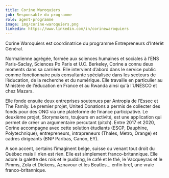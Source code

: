 ```yaml
---
title: Corine Waroquiers
job: Responsable du programme
role: agent-programme
image: img/corine-waroquiers.png
linkedin: https://www.linkedin.com/in/corinewaroquiers
---
```

Corine Waroquiers est coordinatrice du programme Entrepreneurs d’Intérêt Général.

Normalienne agrégée, formée aux sciences humaines et sociales à l’ENS Paris-Saclay, Sciences Po Paris et U.C. Berkeley, Corine a connu deux moments dans sa carrière. Elle intervient d’abord dans le service public comme fonctionnaire puis consultante spécialisée dans les secteurs de l’éducation, de la recherche et du numérique. Elle travaille en particulier au Ministère de l’éducation en France et au Rwanda ainsi qu'à l’UNESCO et chez Mazars.

Elle fonde ensuite deux entreprises soutenues par Antropia de l’Essec et The Family. Le premier projet, United Donations a permis de collecter des fonds pour des ONG via une plateforme de finance participative. Le deuxième projet, Storymakers, toujours en activité, est une application qui permet de créer un argumentaire percutant (pitch). Entre 2017 et 2020, Corine accompagne avec cette solution étudiants (ESCP, Dauphine, Polytechnique), entrepreneurs, intrapreneurs (Thales, Metro, Orange) et cadres dirigeants (BNP Paribas, Canon, EY).

A son accent, certains l’imaginent belge, suisse ou venant tout droit du Québec mais il n’en est rien. Elle est simplement franco-britannique. Elle adore la galette des rois et le pudding, le café et le thé, le Vacqueyras et le Pimms, Zola et Dickens, Aznavour et les Beatles... enfin bref, une vraie franco-britannique.